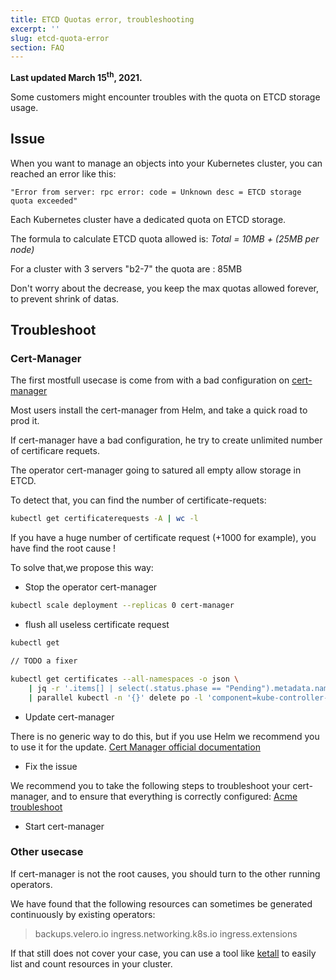 ```yaml
---
title: ETCD Quotas error, troubleshooting
excerpt: ''
slug: etcd-quota-error
section: FAQ
---
```


**Last updated March 15<sup>th</sup>, 2021.**

Some customers might encounter troubles with the quota on ETCD storage usage.

## Issue

When you want to manage an objects into your Kubernetes cluster, you can reached an error like this:

```log
"Error from server: rpc error: code = Unknown desc = ETCD storage quota exceeded"
```

Each Kubernetes cluster have a dedicated quota on ETCD storage.

The formula to calculate ETCD quota allowed is: *Total = 10MB + (25MB per node)*

For a cluster with 3 servers "b2-7" the quota are : 85MB

Don't worry about the decrease, you keep the max quotas allowed forever, to prevent shrink of datas.

## Troubleshoot

### Cert-Manager

The first mostfull usecase is come from with a bad configuration on [cert-manager](https://cert-manager.io/docs/)

Most users install the cert-manager from Helm, and take a quick road to prod it.

If cert-manager have a bad configuration, he try to create unlimited number of certificare requets.

The operator cert-manager going to satured all empty allow storage in ETCD.

To detect that, you can find the number of certificate-requets:

```bash
kubectl get certificaterequests -A | wc -l
```

If you have a huge number of certificate request (+1000 for example), you have find the root cause !

To solve that,we propose this way:

* Stop the operator cert-manager

```bash
kubectl scale deployment --replicas 0 cert-manager
```

* flush all useless certificate request

```bash
kubectl get 

// TODO a fixer

kubectl get certificates --all-namespaces -o json \
    | jq -r '.items[] | select(.status.phase == "Pending").metadata.namespace' \
    | parallel kubectl -n '{}' delete po -l 'component=kube-controller-manager'
```

* Update cert-manager

There is no generic way to do this, but if you use Helm we recommend you to use it for the update.
[Cert Manager official documentation](https://cert-manager.io/docs/installation/kubernetes/)

* Fix the issue

We recommend you to take the following steps to troubleshoot your cert-manager, and to ensure that everything is correctly configured:
[Acme troubleshoot](https://cert-manager.io/docs/faq/acme/)

* Start cert-manager

### Other usecase

If cert-manager is not the root causes, you should turn to the other running operators.

We have found that the following resources can sometimes be generated continuously by existing operators:
> backups.velero.io
ingress.networking.k8s.io
ingress.extensions

If that still  does not cover your case, you can use a tool like [ketall](https://github.com/corneliusweig/ketall) to easily list and count resources in your cluster.
